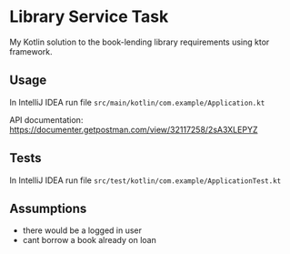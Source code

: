 # Library Service Task

My Kotlin solution to the book-lending library requirements using ktor framework.

## Usage

In IntelliJ IDEA run file `src/main/kotlin/com.example/Application.kt`

API documentation:
https://documenter.getpostman.com/view/32117258/2sA3XLEPYZ

## Tests

In IntelliJ IDEA run file `src/test/kotlin/com.example/ApplicationTest.kt`

## Assumptions
- there would be a logged in user
- cant borrow a book already on loan